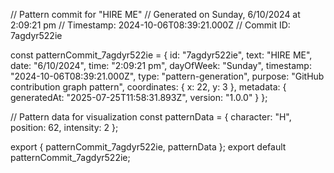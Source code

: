 // Pattern commit for "HIRE ME"
// Generated on Sunday, 6/10/2024 at 2:09:21 pm
// Timestamp: 2024-10-06T08:39:21.000Z
// Commit ID: 7agdyr522ie

const patternCommit_7agdyr522ie = {
  id: "7agdyr522ie",
  text: "HIRE ME",
  date: "6/10/2024",
  time: "2:09:21 pm",
  dayOfWeek: "Sunday",
  timestamp: "2024-10-06T08:39:21.000Z",
  type: "pattern-generation",
  purpose: "GitHub contribution graph pattern",
  coordinates: {
    x: 22,
    y: 3
  },
  metadata: {
    generatedAt: "2025-07-25T11:58:31.893Z",
    version: "1.0.0"
  }
};

// Pattern data for visualization
const patternData = {
  character: "H",
  position: 62,
  intensity: 2
};

export { patternCommit_7agdyr522ie, patternData };
export default patternCommit_7agdyr522ie;
